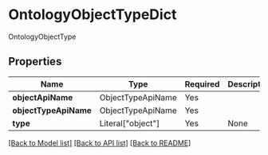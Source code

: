 # OntologyObjectTypeDict

OntologyObjectType

## Properties
| Name | Type | Required | Description |
| ------------ | ------------- | ------------- | ------------- |
**objectApiName** | ObjectTypeApiName | Yes |  |
**objectTypeApiName** | ObjectTypeApiName | Yes |  |
**type** | Literal["object"] | Yes | None |


[[Back to Model list]](../../../README.md#models-v2-link) [[Back to API list]](../../../README.md#apis-v2-link) [[Back to README]](../../../README.md)
